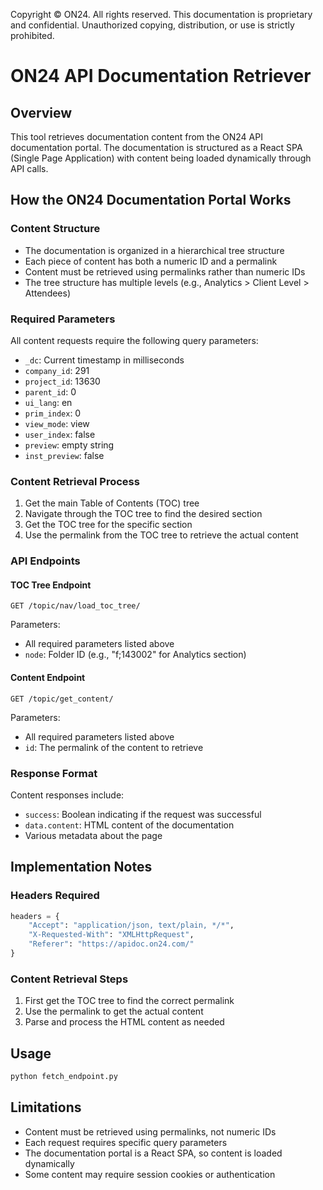 Copyright © ON24. All rights reserved.
This documentation is proprietary and confidential. Unauthorized copying, distribution, or use is strictly prohibited.

# ON24 API Documentation Retriever

## Overview
This tool retrieves documentation content from the ON24 API documentation portal. The documentation is structured as a React SPA (Single Page Application) with content being loaded dynamically through API calls.

## How the ON24 Documentation Portal Works

### Content Structure
- The documentation is organized in a hierarchical tree structure
- Each piece of content has both a numeric ID and a permalink
- Content must be retrieved using permalinks rather than numeric IDs
- The tree structure has multiple levels (e.g., Analytics > Client Level > Attendees)

### Required Parameters
All content requests require the following query parameters:
- `_dc`: Current timestamp in milliseconds
- `company_id`: 291
- `project_id`: 13630
- `parent_id`: 0
- `ui_lang`: en
- `prim_index`: 0
- `view_mode`: view
- `user_index`: false
- `preview`: empty string
- `inst_preview`: false

### Content Retrieval Process
1. Get the main Table of Contents (TOC) tree
2. Navigate through the TOC tree to find the desired section
3. Get the TOC tree for the specific section
4. Use the permalink from the TOC tree to retrieve the actual content

### API Endpoints

#### TOC Tree Endpoint
```
GET /topic/nav/load_toc_tree/
```
Parameters:
- All required parameters listed above
- `node`: Folder ID (e.g., "f;143002" for Analytics section)

#### Content Endpoint
```
GET /topic/get_content/
```
Parameters:
- All required parameters listed above
- `id`: The permalink of the content to retrieve

### Response Format
Content responses include:
- `success`: Boolean indicating if the request was successful
- `data.content`: HTML content of the documentation
- Various metadata about the page

## Implementation Notes

### Headers Required
```python
headers = {
    "Accept": "application/json, text/plain, */*",
    "X-Requested-With": "XMLHttpRequest",
    "Referer": "https://apidoc.on24.com/"
}
```

### Content Retrieval Steps
1. First get the TOC tree to find the correct permalink
2. Use the permalink to get the actual content
3. Parse and process the HTML content as needed

## Usage
```python
python fetch_endpoint.py
```

## Limitations
- Content must be retrieved using permalinks, not numeric IDs
- Each request requires specific query parameters
- The documentation portal is a React SPA, so content is loaded dynamically
- Some content may require session cookies or authentication 